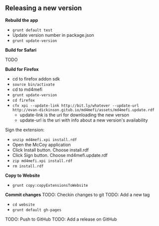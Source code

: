 Releasing a new version
-----------------------
**Rebuild the app**
* `grunt default test`
* Update version number in package.json
* `grunt update-version`

**Build for Safari**

TODO

**Build for Firefox**

* cd to firefox addon sdk
* `source bin/activate`
* cd to md4mefi
* `grunt update-version`
* `cd firefox`
* `cfx xpi --update-link http://bit.ly/whatever --update-url http://evan-dickinson.gitub.io/md4mefi/assets/md4mefi.update.rdf`
    - update-link is the uri for downloading the new verson
    - update-url is the uri with info about a new version's availability

Sign the extension:

* `unzip md4mefi.xpi install.rdf`
* Open the McCoy application
* Click Install button. Choose install.rdf
* Click Sign button. Choose md4mefi.update.rdf
* `zip md4mefi.xpi install.rdf`
* `rm install.rdf`

**Copy to Website**
* `grunt copy:copyExtensionsToWebsite`

**Commit changes**
TODO: Checkin changes to git
TODO: Add a new tag

* `cd website`
* `grunt default gh-pages`

TODO: Push to GitHub
TODO: Add a release on GitHub
